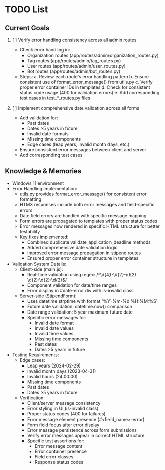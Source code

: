 # TODO List

## Current Goals
1. [ ] Verify error handling consistency across all admin routes
   - Check error handling in:
     * Organization routes (app/routes/admin/organization_routes.py)
     * Tag routes (app/routes/admin/tag_routes.py)
     * User routes (app/routes/admin/user_routes.py)
     * Bot routes (app/routes/admin/bot_routes.py)
   - Steps:
     a. Review each route's error handling pattern
     b. Ensure consistent use of format_error_message() from utils.py
     c. Verify proper error container IDs in templates
     d. Check for consistent status code usage (400 for validation errors)
     e. Add corresponding test cases in test_*_routes.py files

2. [ ] Implement comprehensive date validation across all forms
   - Add validation for:
     * Past dates
     * Dates >5 years in future
     * Invalid date formats
     * Missing time components
     * Edge cases (leap years, invalid month days, etc.)
   - Ensure consistent error messages between client and server
   - Add corresponding test cases

## Knowledge & Memories
- Windows 11 environment
- Error Handling Implementation:
  * utils.py provides format_error_message() for consistent error formatting
  * HTMX responses include both error messages and field-specific errors
  * Date field errors are handled with specific message mapping
  * Form errors are propagated to templates with proper status codes
  * Error messages now rendered in specific HTML structure for better testability
  * Key fixes implemented:
    - Combined duplicate validate_application_deadline methods
    - Added comprehensive date validation logic
    - Improved error message propagation in stipend routes
    - Ensured proper error container structure in templates
- Validation System Details:
  * Client-side (main.js):
    - Real-time validation using regex: /^\d{4}-\d{2}-\d{2} \d{2}:\d{2}:\d{2}$/
    - Component validation for date/time ranges
    - Error display in #date-error div with is-invalid class
  * Server-side (StipendForm):
    - Uses datetime.strptime with format '%Y-%m-%d %H:%M:%S'
    - Future date validation: datetime.now() comparison
    - Date range validation: 5 year maximum future date
    - Specific error messages for:
      * Invalid date format
      * Invalid date values
      * Invalid time values
      * Missing time components
      * Past dates
      * Dates >5 years in future
- Testing Requirements:
  * Edge cases:
    - Leap years (2024-02-29)
    - Invalid month days (2023-04-31)
    - Invalid hours (24:00:00)
    - Missing time components
    - Past dates
    - Dates >5 years in future
  * Verification:
    - Client/server message consistency
    - Error styling in UI (is-invalid class)
    - Proper status codes (400 for failures)
    - Error message element presence (#<field_name>-error)
    - Form field focus after error display
    - Error message persistence across form submissions
    - Verify error messages appear in correct HTML structure
    - Specific test assertions for:
      * Error message content
      * Error container presence
      * Field error classes
      * Response status codes

